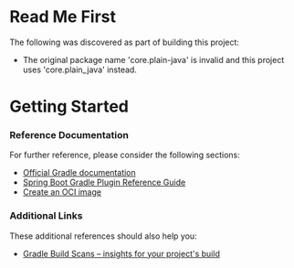 # Read Me First
The following was discovered as part of building this project:

* The original package name 'core.plain-java' is invalid and this project uses 'core.plain_java' instead.

# Getting Started

### Reference Documentation
For further reference, please consider the following sections:

* [Official Gradle documentation](https://docs.gradle.org)
* [Spring Boot Gradle Plugin Reference Guide](https://docs.spring.io/spring-boot/3.4.0/gradle-plugin)
* [Create an OCI image](https://docs.spring.io/spring-boot/3.4.0/gradle-plugin/packaging-oci-image.html)

### Additional Links
These additional references should also help you:

* [Gradle Build Scans – insights for your project's build](https://scans.gradle.com#gradle)

